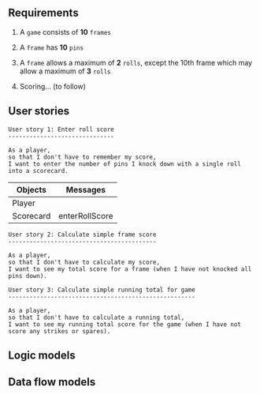 ## Requirements

1. A `game` consists of **10** `frames`

2. A `frame` has **10** `pins`

3. A `frame` allows a maximum of **2** `rolls`, except the 10th frame which may allow a maximum of **3** `rolls`

4. Scoring... (to follow)





## User stories

```
User story 1: Enter roll score
------------------------------

As a player,
so that I don't have to remember my score,
I want to enter the number of pins I knock down with a single roll into a scorecard.
```

Objects | Messages
--------------- | --------------------
Player | 
Scorecard | enterRollScore


```
User story 2: Calculate simple frame score
------------------------------------------

As a player,
so that I don't have to calculate my score,
I want to see my total score for a frame (when I have not knocked all pins down).
```



```
User story 3: Calculate simple running total for game
-----------------------------------------------------

As a player,
so that I don't have to calculate a running total,
I want to see my running total score for the game (when I have not score any strikes or spares).

```


## Logic models

## Data flow models